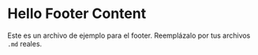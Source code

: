 # Hello Footer Content

Este es un archivo de ejemplo para el footer. Reemplázalo por tus archivos `.md` reales.
